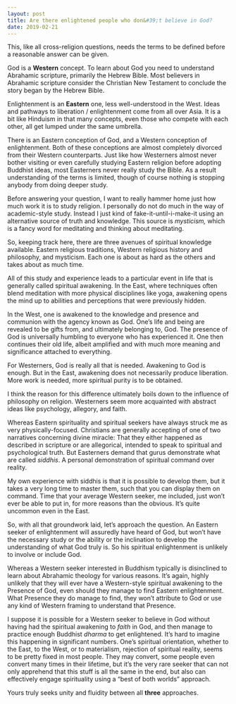 ```yaml
---
layout: post
title: Are there enlightened people who don&#39;t believe in God?
date: 2019-02-21
---
```


<p>This, like all cross-religion questions, needs the terms to be defined before a reasonable answer can be given.</p><p>God is a <b>Western</b> concept. To learn about God you need to understand Abrahamic scripture, primarily the Hebrew Bible. Most believers in Abrahamic scripture consider the Christian New Testament to conclude the story began by the Hebrew Bible.</p><p>Enlightenment is an <b>Eastern</b> one, less well-understood in the West. Ideas and pathways to liberation / enlightenment come from all over Asia. It is a bit like Hinduism in that many concepts, even those who compete with each other, all get lumped under the same umbrella.</p><p>There is an Eastern conception of God, and a Western conception of enlightenment. Both of these conceptions are almost completely divorced from their Western counterparts. Just like how Westerners almost never bother visiting or even carefully studying Eastern religion before adopting Buddhist ideas, most Easterners never really study the Bible. As a result understanding of the terms is limited, though of course nothing is stopping anybody from doing deeper study.</p><p>Before answering your question, I want to really hammer home just how much work it is to study religion. I personally do not do much in the way of academic-style study. Instead I just kind of fake-it-until-i-make-it using an alternative source of truth and knowledge. This source is <i>mysticism,</i> which is a fancy word for meditating and thinking about meditating.</p><p>So, keeping track here, there are three avenues of spiritual knowledge available. Eastern religious traditions, Western religious history and philosophy, and mysticism. Each one is about as hard as the others and takes about as much time.</p><p>All of this study and experience leads to a particular event in life that is generally called spiritual awakening. In the East, where techniques often blend meditation with more physical disciplines like yoga, awakening opens the mind up to abilities and perceptions that were previously hidden.</p><p>In the West, one is awakened to the knowledge and presence and communion with the agency known as God. One’s life and being are revealed to be gifts from, and ultimately belonging to, God. The presence of God is universally humbling to everyone who has experienced it. One then continues their old life, albeit amplified and with much more meaning and significance attached to everything.</p><p>For Westerners, God is really all that is needed. Awakening to God is enough. But in the East, awakening does not necessarily produce liberation. More work is needed, more spiritual purity is to be obtained.</p><p>I think the reason for this difference ultimately boils down to the influence of philosophy on religion. Westerners seem more acquainted with abstract ideas like psychology, allegory, and faith.</p><p>Whereas Eastern spirituality and spiritual seekers have always struck me as very physically-focused. Christians are generally accepting of one of two narratives concerning divine miracle: That they either happened as described in scripture or are allegorical, intended to speak to spiritual and psychological truth. But Easterners demand that gurus demonstrate what are called <i>siddhis</i>. A personal demonstration of spiritual command over reality.</p><p>My own experience with siddhis is that it is possible to develop them, but it takes a very long time to master them, such that you can display them on command. Time that your average Western seeker, me included, just won’t ever be able to put in, for more reasons than the obvious. It’s quite uncommon even in the East.</p><p>So, with all that groundwork laid, let’s approach the question. An Eastern seeker of enlightenment will assuredly have heard of God, but won’t have the necessary study or the ability or the inclination to develop the understanding of what God truly is. So his spiritual enlightenment is unlikely to involve or include God.</p><p>Whereas a Western seeker interested in Buddhism typically is disinclined to learn about Abrahamic theology for various reasons. It’s again, highly unlikely that they will ever have a Western-style spiritual awakening to the Presence of God, even should they manage to find Eastern enlightenment. What Presence they do manage to find, they won’t attribute to God or use any kind of Western framing to understand that Presence.</p><p>I suppose it is possible for a Western seeker to believe in God without having had the spiritual awakening to <i>faith</i> in God, and then manage to practice enough Buddhist <i>dharma</i> to get enlightened. It’s hard to imagine this happening in significant numbers. One’s spiritual orientation, whether to the East, to the West, or to materialism, rejection of spiritual reality, seems to be pretty fixed in most people. They may convert, some people even convert many times in their lifetime, but it’s the very rare seeker that can not only apprehend that this stuff is all the same in the end, but also can effectively engage spirituality using a “best of both worlds” approach.</p><p>Yours truly seeks unity and fluidity between all <b>three</b> approaches.</p>
